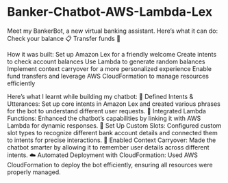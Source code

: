 # Banker-Chatbot-AWS-Lambda-Lex

Meet my BankerBot, a new virtual banking assistant. Here’s what it can do:
Check your balance 📋
Transfer funds 🔄

How it was built:
Set up Amazon Lex for a friendly welcome
Create intents to check account balances
Use Lambda to generate random balances
Implement context carryover for a more personalized experience
Enable fund transfers and leverage AWS CloudFormation to manage resources efficiently

Here’s what I learnt while building my chatbot:
🎯 Defined Intents & Utterances: Set up core intents in Amazon Lex and created various phrases for the bot to understand different user requests.
🔄 Integrated Lambda Functions: Enhanced the chatbot’s capabilities by linking it with AWS Lambda for dynamic responses.
🌟 Set Up Custom Slots: Configured custom slot types to recognize different bank account details and connected them to intents for precise interactions.
🚁 Enabled Context Carryover: Made the chatbot smarter by allowing it to remember user details across different intents.
☁️ Automated Deployment with CloudFormation: Used AWS CloudFormation to deploy the bot efficiently, ensuring all resources were properly managed.

